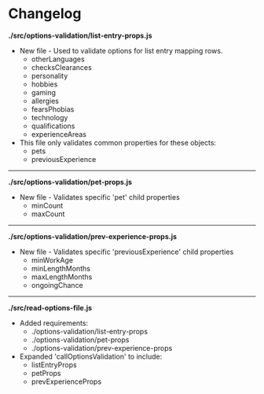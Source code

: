 # Changelog

**./src/options-validation/list-entry-props.js**
* New file - Used to validate options for list entry mapping rows.
	* otherLanguages
	* checksClearances
	* personality
	* hobbies
	* gaming
	* allergies
	* fearsPhobias
	* technology
	* qualifications
	* experienceAreas
* This file only validates common properties for these objects:
	* pets
	* previousExperience

---

**./src/options-validation/pet-props.js**
* New file - Validates specific 'pet' child properties
	* minCount
	* maxCount

---

**./src/options-validation/prev-experience-props.js**
* New file - Validates specific 'previousExperience' child properties
	* minWorkAge
	* minLengthMonths
	* maxLengthMonths
	* ongoingChance

---

**./src/read-options-file.js**
* Added requirements:
	* ./options-validation/list-entry-props
	* ./options-validation/pet-props
	* ./options-validation/prev-experience-props
* Expanded 'callOptionsValidation' to include:
	* listEntryProps
	* petProps
	* prevExperienceProps
